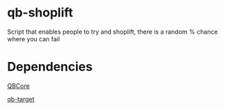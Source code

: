 # qb-shoplift

Script that enables people to try and shoplift, there is a random % chance where you can fail

# Dependencies
[QBCore](https://github.com/qbcore-framework/qb-core)

[qb-target](https://github.com/qbcore-framework/qb-target)